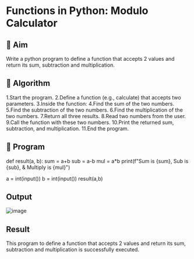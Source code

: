 # Functions in Python: Modulo Calculator

## 🎯 Aim
Write a python program to define a function that accepts 2 values and return its sum, subtraction and multiplication.

## 🧠 Algorithm
1.Start the program.
2.Define a function (e.g., calculate) that accepts two parameters.
3.Inside the function:
4.Find the sum of the two numbers.
5.Find the subtraction of the two numbers.
6.Find the multiplication of the two numbers.
7.Return all three results.
8.Read two numbers from the user.
9.Call the function with these two numbers.
10.Print the returned sum, subtraction, and multiplication.
11.End the program.

## 🧾 Program
def result(a, b):
    sum = a+b
    sub = a-b
    mul = a*b
    print(f"Sum is {sum}, Sub is {sub}, & Multiply is {mul}")

a = int(input())
b = int(input())
result(a,b)

## Output
![image](https://github.com/user-attachments/assets/55783429-e8ac-4a68-bc8b-163cde417750)

## Result
This program to define a function that accepts 2 values and return its sum, subtraction and multiplication is successfully executed.
